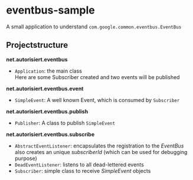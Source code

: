 # eventbus-sample
A small application to understand ``com.google.common.eventbus.EventBus``

## Projectstructure

__net.autorisiert.eventbus__  

* ``Application``: the main class  
    Here are some Subscriber created and two events will be published
    
__net.autorisiert.eventbus.event__

* ``SimpleEvent``: A well known Event, which is consumed by ``Subscriber``

__net.autorisiert.eventbus.publish__

* ``Publisher``: A class to publish ``SimpleEvent``
 
__net.autorisiert.eventbus.subscribe__

* ``AbstractEventListener``: encapsulates the registration to the *EventBus*  
    also creates an unique *subscriberId* (which can be used for debugging purpose)
* ``DeadEventListener``: listens to all dead-lettered events
* ``Subscriber``: simple class to receive *SimpleEvent* objects